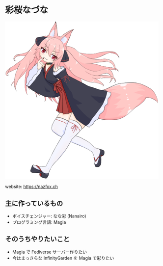# 彩桜なづな

<img src="nazuna.webp" width="500" />

website: https://nazfox.ch

## 主に作っているもの

- ボイスチェンジャー: なな彩 (Nanairo)
- プログラミング言語: Magia

## そのうちやりたいこと

- Magia で Fediverse サーバー作りたい
- 今はまっさらな InfinityGarden を Magia で彩りたい

<!---
nazfox/nazfox is a ✨ special ✨ repository because its `README.md` (this file) appears on your GitHub profile.
You can click the Preview link to take a look at your changes.
--->
